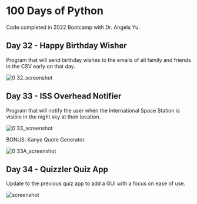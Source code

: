 # 100 Days of Python
Code completed in 2022 Bootcamp with Dr. Angela Yu.

## Day 32 - Happy Birthday Wisher
Program that will send birthday wishes to the emails of all family and friends in the CSV early on that day.

![0 32_screenshot](https://user-images.githubusercontent.com/38020231/197304003-1f7ef529-1a0f-4e57-9fde-8de20846306e.png)


## Day 33 - ISS Overhead Notifier
Program that will notify the user when the International Space Station is visible in the night sky at their location.

![0 33_screenshot](https://user-images.githubusercontent.com/38020231/197303876-ff1f0762-6564-4cea-bc78-fa09f573a9b1.png)

BONUS: Kanye Quote Generator.

![0 33A_screenshot](https://user-images.githubusercontent.com/38020231/197303910-d4749208-c5cd-4da0-b7b3-039898ac1eb8.png)


## Day 34 - Quizzler Quiz App
Update to the previous quiz app to add a GUI with a focus on ease of use.

![screenshot](https://user-images.githubusercontent.com/38020231/197300225-9957f4ad-8d32-4f63-8e39-b213a55c4787.png)
